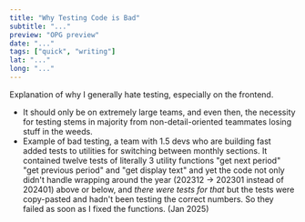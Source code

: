 ```yaml
---
title: "Why Testing Code is Bad"
subtitle: "..."
preview: "OPG preview"
date: "..."
tags: ["quick", "writing"]
lat: "..."
long: "..."
---
```


Explanation of why I generally hate testing, especially on the frontend.

- It should only be on extremely large teams, and even then, the necessity for testing stems in majority from non-detail-oriented teammates losing stuff in the weeds.
- Example of bad testing, a team with 1.5 devs who are building fast added tests to utilities for switching between monthly sections. It contained twelve tests of literally 3 utility functions "get next period" "get previous period" and "get display text" and yet the code not only didn't handle wrapping around the year (202312 -> 202301 instead of 202401) above or below, and _there were tests for that_ but the tests were copy-pasted and hadn't been testing the correct numbers. So they failed as soon as I fixed the functions. (Jan 2025)
